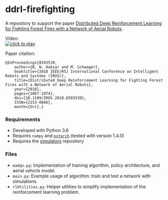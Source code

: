 # ddrl-firefighting

A repository to support the paper [Distributed Deep Reinforcement Learning for Fighting Forest Fires with a Network of Aerial Robots](https://msl.stanford.edu/sites/g/files/sbiybj8446/f/haksar_iros2018_0.pdf).

Video:  
[![click to play](https://img.youtube.com/vi/bVWf2fJ2WRQ/0.jpg)](https://www.youtube.com/watch?v=bVWf2fJ2WRQ)

Paper citation:
```
@InProceedings{8593539, 
    author={R. N. Haksar and M. Schwager}, 
    booktitle={2018 IEEE/RSJ International Conference on Intelligent Robots and Systems (IROS)}, 
    title={Distributed Deep Reinforcement Learning for Fighting Forest Fires with a Network of Aerial Robots}, 
    year={2018}, 
    pages={1067-1074}, 
    doi={10.1109/IROS.2018.8593539}, 
    ISSN={2153-0866}, 
    month={Oct},}
```

### Requirements
- Developed with Python 3.6
- Requires `numpy` and [`pytorch`](https://pytorch.org/) (tested with version 1.4.0)
- Requires the [simulators](https://github.com/rhaksar/simulators) repository

### Files
- `madqn.py`: Implementation of training algorithm, policy architecture, and aerial vehicle model.
- `main.py`: Example usage of algorithm: train and test a network with simulations. 
- `rlUtilities.py`: Helper utilities to simplify implementation of the reinforcement learning problem.

